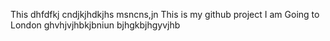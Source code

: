 This dhfdfkj
cndjkjhdkjhs
msncns,jn
This is my github project
I am Going to London
ghvhjvjhbkjbniun
bjhgkbjhgyvjhb
